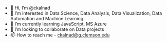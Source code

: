 - 👋 Hi, I’m @ckalnad
- 👀 I’m interested in Data Science, Data Analysis, Data Visualization, Data Automation and Machine Learning.
- 🌱 I’m currently learning JavaScript, MS Azure
- 💞️ I’m looking to collaborate on Data projects
- 📫 How to reach me - ckalnad@g.clemson.edu

<!---
ckalnad/ckalnad is a ✨ special ✨ repository because its `README.md` (this file) appears on your GitHub profile.
You can click the Preview link to take a look at your changes.
--->
